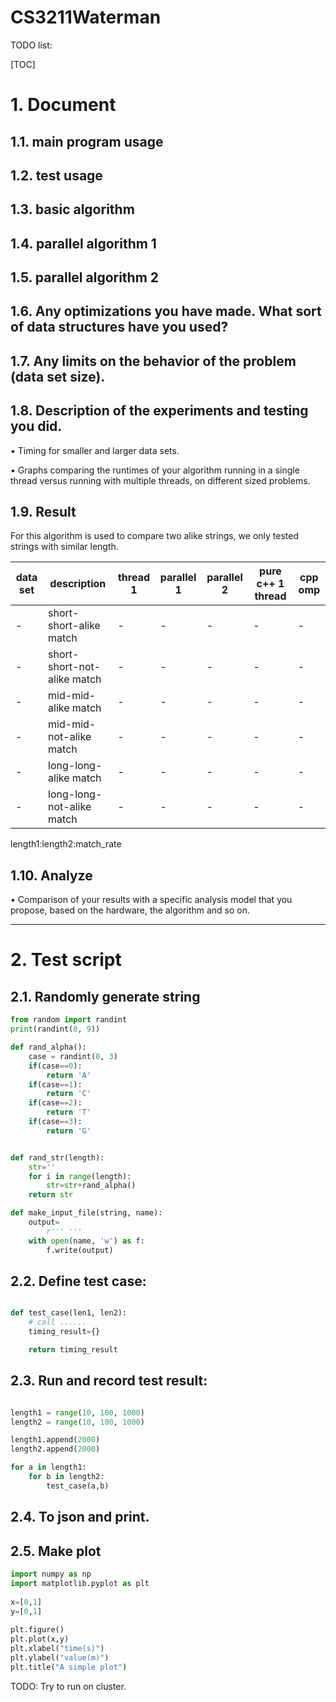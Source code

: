 CS3211Waterman
=================

TODO list:

[TOC]

# 1. Document

## 1.1. main program usage

## 1.2. test usage

## 1.3. basic algorithm

 <!-- - what have you done in parallel? -->

## 1.4. parallel algorithm 1 

## 1.5. parallel algorithm 2

## 1.6. Any optimizations you have made. What sort of data structures have you used?

## 1.7. Any limits on the behavior of the problem (data set size).


## 1.8. Description of the experiments and testing you did.

• Timing for smaller and larger data sets.

• Graphs comparing the runtimes of your algorithm running in a single thread versus running with
multiple threads, on different sized problems.

## 1.9. Result

For this algorithm is used to compare two alike strings, we only tested strings with similar length.

data set|description|thread 1|parallel 1|parallel 2|pure c++ 1 thread|cpp omp  
-|-|-|-|-|-|-
-|short-short-alike match|-|-|-|-|-
-|short-short-not-alike match|-|-|-|-|-
-|mid-mid-alike match|-|-|-|-|-
-|mid-mid-not-alike match|-|-|-|-|-
-|long-long-alike match|-|-|-|-|-
-|long-long-not-alike match|-|-|-|-|-

length1:length2:match_rate 

## 1.10. Analyze

• Comparison of your results with a specific analysis model that you propose, based on the hardware,
the algorithm and so on.

---

# 2. Test script

## 2.1. Randomly generate string

```py
from random import randint
print(randint(0, 9))

def rand_alpha():
    case = randint(0, 3)
    if(case==0):
        return 'A'
    if(case==1):
        return 'C'
    if(case==2):
        return 'T'
    if(case==3):
        return 'G'


def rand_str(length):
    str=''
    for i in range(length):
        str=str+rand_alpha()
    return str

def make_input_file(string, name):
    output=
        r''' '''
    with open(name, 'w') as f:
        f.write(output)
```

## 2.2. Define test case:

```py

def test_case(len1, len2):
    # call ......
    timing_result={}

    return timing_result
```

## 2.3. Run and record test result:

```py

length1 = range(10, 100, 1000)
length2 = range(10, 100, 1000)

length1.append(2000)
length2.append(2000)

for a in length1:
    for b in length2:
        test_case(a,b)

```


## 2.4. To json and print.

## 2.5. Make plot


```py
import numpy as np
import matplotlib.pyplot as plt
 
x=[0,1]
y=[0,1]
 
plt.figure()
plt.plot(x,y)
plt.xlabel("time(s)")
plt.ylabel("value(m)")
plt.title("A simple plot")
```

TODO: Try to run on cluster.